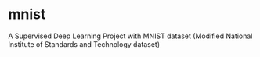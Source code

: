 # mnist
A Supervised Deep Learning Project with MNIST dataset (Modified National Institute of Standards and Technology dataset)
